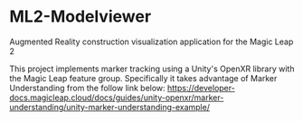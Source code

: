 # ML2-Modelviewer

Augmented Reality construction visualization application for the Magic Leap 2

This project implements marker tracking using a Unity's OpenXR library with the Magic Leap feature group. Specifically it takes advantage of Marker Understanding from the follow link below:
https://developer-docs.magicleap.cloud/docs/guides/unity-openxr/marker-understanding/unity-marker-understanding-example/
